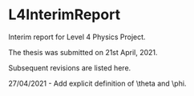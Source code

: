 # L4InterimReport

Interim report for Level 4 Physics Project.

The thesis was submitted on 21st April, 2021.

Subsequent revisions are listed here.

27/04/2021 - Add explicit definition of \theta and \phi.
